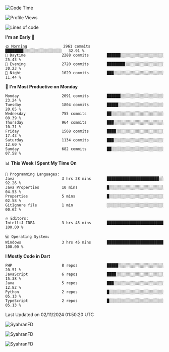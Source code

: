 <!--START_SECTION:waka-->
![Code Time](http://img.shields.io/badge/Code%20Time-479%20hrs%2018%20mins-blue)

![Profile Views](http://img.shields.io/badge/Profile%20Views-0-blue)

![Lines of code](https://img.shields.io/badge/From%20Hello%20World%20I%27ve%20Written-3.5%20million%20lines%20of%20code-blue)

**I'm an Early 🐤** 

```text
🌞 Morning                2961 commits        ████████░░░░░░░░░░░░░░░░░   32.91 % 
🌆 Daytime                2288 commits        ██████░░░░░░░░░░░░░░░░░░░   25.43 % 
🌃 Evening                2720 commits        ████████░░░░░░░░░░░░░░░░░   30.23 % 
🌙 Night                  1029 commits        ███░░░░░░░░░░░░░░░░░░░░░░   11.44 % 
```
📅 **I'm Most Productive on Monday** 

```text
Monday                   2091 commits        ██████░░░░░░░░░░░░░░░░░░░   23.24 % 
Tuesday                  1804 commits        █████░░░░░░░░░░░░░░░░░░░░   20.05 % 
Wednesday                755 commits         ██░░░░░░░░░░░░░░░░░░░░░░░   08.39 % 
Thursday                 964 commits         ███░░░░░░░░░░░░░░░░░░░░░░   10.71 % 
Friday                   1568 commits        ████░░░░░░░░░░░░░░░░░░░░░   17.43 % 
Saturday                 1134 commits        ███░░░░░░░░░░░░░░░░░░░░░░   12.60 % 
Sunday                   682 commits         ██░░░░░░░░░░░░░░░░░░░░░░░   07.58 % 
```


📊 **This Week I Spent My Time On** 

```text
💬 Programming Languages: 
Java                     3 hrs 28 mins       ███████████████████████░░   92.26 % 
Java Properties          10 mins             █░░░░░░░░░░░░░░░░░░░░░░░░   04.53 % 
Properties               5 mins              █░░░░░░░░░░░░░░░░░░░░░░░░   02.58 % 
GitIgnore file           1 min               ░░░░░░░░░░░░░░░░░░░░░░░░░   00.62 % 

🔥 Editors: 
IntelliJ IDEA            3 hrs 45 mins       █████████████████████████   100.00 % 

💻 Operating System: 
Windows                  3 hrs 45 mins       █████████████████████████   100.00 % 
```

**I Mostly Code in Dart** 

```text
PHP                      8 repos             █████░░░░░░░░░░░░░░░░░░░░   20.51 % 
JavaScript               6 repos             ████░░░░░░░░░░░░░░░░░░░░░   15.38 % 
Java                     5 repos             ███░░░░░░░░░░░░░░░░░░░░░░   12.82 % 
Python                   2 repos             █░░░░░░░░░░░░░░░░░░░░░░░░   05.13 % 
TypeScript               2 repos             █░░░░░░░░░░░░░░░░░░░░░░░░   05.13 % 
```




 Last Updated on 02/11/2024 01:50:20 UTC
<!--END_SECTION:waka-->

<p align="left">
  <img src="https://github-readme-stats.vercel.app/api/top-langs?username=SyahranFD&layout=donut&hide=C%2B%2B,CMake,css&show_icons=true&locale=en&&theme=blueberry" alt="SyahranFD" />
</p>

<p align="left">
  <img src="https://github-readme-stats.vercel.app/api?username=SyahranFD&show_icons=true&locale=en&theme=blueberry" alt="SyahranFD" />
</p>

<p align="left">
  <img src="https://streak-stats.demolab.com/?user=SyahranFD&theme=blueberry" alt="SyahranFD"/>
</p>
